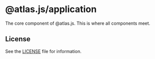 # @atlas.js/application

The core component of @atlas.js. This is where all components meet.

## License

See the [LICENSE](LICENSE) file for information.
